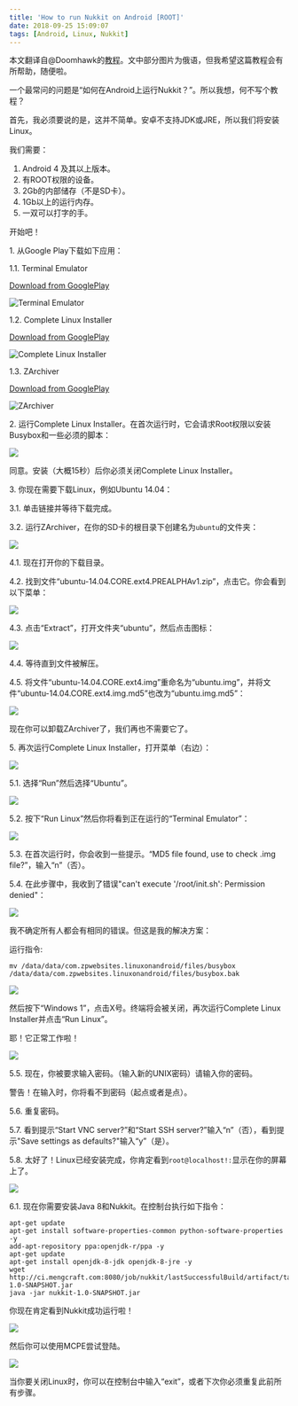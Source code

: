 ```yaml
---
title: 'How to run Nukkit on Android [ROOT]'
date: 2018-09-25 15:09:07
tags: [Android, Linux, Nukkit]
---
```

本文翻译自@Doomhawk的[教程](http://forums.voxelwind.com/threads/zapusk-servera-nukkit-na-android-root.118/)。文中部分图片为俄语，但我希望这篇教程会有所帮助，随便啦。

一个最常问的问题是“如何在Android上运行Nukkit？”。所以我想，何不写个教程？

首先，我必须要说的是，这并不简单。安卓不支持JDK或JRE，所以我们将安装Linux。

我们需要：
1. Android 4 及其以上版本。
2. 有ROOT权限的设备。
3. 2Gb的内部储存（不是SD卡）。
4. 1Gb以上的运行内存。
5. 一双可以打字的手。

开始吧！

1\. 从Google Play下载如下应用：

1.1. Terminal Emulator 

[Download from GooglePlay](https://play.google.com/store/apps/details?id=jackpal.androidterm&hl=ru)

![Terminal Emulator](te.png)

1.2. Complete Linux Installer

[Download from GooglePlay](https://play.google.com/store/apps/details?id=com.zpwebsites.linuxonandroid)

![Complete Linux Installer](cli.png)

1.3. ZArchiver

[Download from GooglePlay](https://play.google.com/store/apps/details?id=ru.zdevs.zarchiver)

![ZArchiver](za.png)

2\. 运行Complete Linux Installer。在首次运行时，它会请求Root权限以安装Busybox和一些必须的脚本：

![](ins.png)

同意。安装（大概15秒）后你必须关闭Complete Linux Installer。

3\. 你现在需要下载Linux，例如Ubuntu 14.04：

3.1. 单击链接并等待下载完成。

3.2. 运行ZArchiver，在你的SD卡的根目录下创建名为`ubuntu`的文件夹：

![](Ubu.png)

4.1. 现在打开你的下载目录。

4.2. 找到文件“ubuntu-14.04.CORE.ext4.PREALPHAv1.zip”，点击它。你会看到以下菜单：

![](tap.png)

4.3. 点击“Extract”，打开文件夹“ubuntu”，然后点击图标：

![](ext.png)

4.4. 等待直到文件被解压。

4.5. 将文件“ubuntu-14.04.CORE.ext4.img”重命名为“ubuntu.img”，并将文件“ubuntu-14.04.CORE.ext4.img.md5”也改为“ubuntu.img.md5”：

![](ren.png)

现在你可以卸载ZArchiver了，我们再也不需要它了。

5\. 再次运行Complete Linux Installer，打开菜单（右边）：

![](swipe.png)

5.1. 选择“Run”然后选择“Ubuntu”。

![](sel.png)

5.2. 按下“Run Linux”然后你将看到正在运行的“Terminal Emulator”：

![](tm.png)

5.3. 在首次运行时，你会收到一些提示。“MD5 file found, use to check .img file?”，输入“n”（否）。

5.4. 在此步骤中，我收到了错误"can't execute '/root/init.sh': Permission denied"：

![](err.png)

我不确定所有人都会有相同的错误。但这是我的解决方案：

运行指令:
```
mv /data/data/com.zpwebsites.linuxonandroid/files/busybox /data/data/com.zpwebsites.linuxonandroid/files/busybox.bak
```

![](ans.png)

然后按下“Windows 1”，点击X号。终端将会被关闭，再次运行Complete Linux Installer并点击“Run Linux”。

耶！它正常工作啦！

![](noerr.png)

5.5. 现在，你被要求输入密码。（输入新的UNIX密码）请输入你的密码。

警告！在输入时，你将看不到密码（起点或者是点）。

5.6. 重复密码。

5.7. 看到提示“Start VNC server?”和“Start SSH server?”输入“n”（否），看到提示"Save settings as defaults?"输入“y”（是）。

5.8. 太好了！Linux已经安装完成，你肯定看到`root@localhost!:`显示在你的屏幕上了。

![](okk.png)

6.1. 现在你需要安装Java 8和Nukkit。在控制台执行如下指令：
```
apt-get update
apt-get install software-properties-common python-software-properties -y
add-apt-repository ppa:openjdk-r/ppa -y
apt-get update
apt-get install openjdk-8-jdk openjdk-8-jre -y
wget http://ci.mengcraft.com:8080/job/nukkit/lastSuccessfulBuild/artifact/target/nukkit-1.0-SNAPSHOT.jar
java -jar nukkit-1.0-SNAPSHOT.jar
```

你现在肯定看到Nukkit成功运行啦！

![](run.png)

然后你可以使用MCPE尝试登陆。

![](join.png)

当你要关闭Linux时，你可以在控制台中输入“exit”，或者下次你必须重复此前所有步骤。